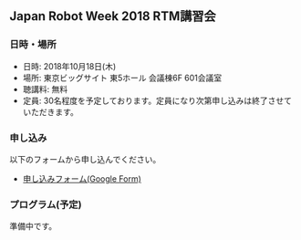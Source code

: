 

<a name="jre2018"></a>
## Japan Robot Week 2018 RTM講習会

### 日時・場所
- 日時: 2018年10月18日(木)
- 場所: 東京ビッグサイト 東5ホール 会議棟6F 601会議室
- 聴講料: 無料
- 定員: 30名程度を予定しております。定員になり次第申し込みは終了させていただきます。
### 申し込み

以下のフォームから申し込んでください。
- [申し込みフォーム(Google Form)](https://goo.gl/forms/1sbhTlBivSyJKiTn1)

### プログラム(予定)

準備中です。

<!--
13:00 -13:30 第1部：RTミドルウエア: OpenRTM-aist概要 
- 担当：大原 賢一(名城大学)
- 概要：RTミドルウエアはロボットシステムをコンポーネント指向で構築するソフトウエアプラットフォームです。RTミドルウエアを利用することで、既存のコンポーネントを再利用し、モジュール指向の柔軟なロボットシステムを構築することができます。RTミドルウエアの産総研による実装であるOpenRTM-aistについてその概要について説明します。

13:30 -14:30 第2部: RTコンポーネントの作成入門
- 担当：大原 賢一(名城大学)
- 概要：RTCBuilderを使用したRTコンポーネントの作成方法を説明します。

14:45 -17:00 第3部：RTコンポーネント開発実習 
- 担当：大原 賢一(名城大学) 
- 概要：OpenRTM-aistを利用してコンポーネントを作成し、他のコンポーネントと組み合わせて動作させてみます。
-->

